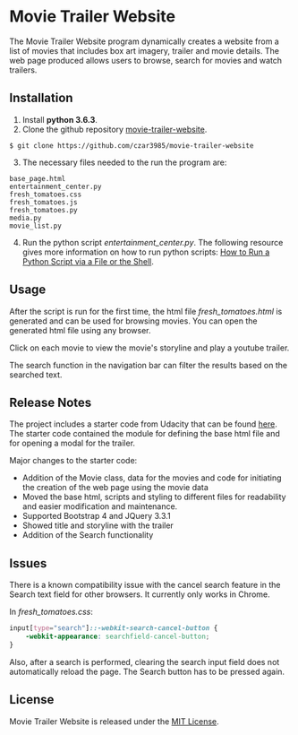 # Movie Trailer Website

The Movie Trailer Website program dynamically creates a website from a list of movies that includes box art imagery, trailer and movie details. The web page produced allows users to browse, search for movies and watch trailers.

## Installation

1. Install **python 3.6.3**.
2. Clone the github repository [movie-trailer-website](https://github.com/czar3985/movie-trailer-website).
```
$ git clone https://github.com/czar3985/movie-trailer-website
```
3. The necessary files needed to the run the program are:
```
base_page.html
entertainment_center.py
fresh_tomatoes.css
fresh_tomatoes.js
fresh_tomatoes.py
media.py
movie_list.py
```
4. Run the python script _entertainment_center.py_. The following resource gives more information on how to run python scripts: [How to Run a Python Script via a File or the Shell](https://www.pythoncentral.io/execute-python-script-file-shell/).

## Usage

After the script is run for the first time, the html file _fresh_tomatoes.html_ is generated and can be used for browsing movies. You can open the generated html file using any browser.

Click on each movie to view the movie's storyline and play a youtube trailer.

The search function in the navigation bar can filter the results based on the searched text.

## Release Notes

The project includes a starter code from Udacity that can be found [here](https://github.com/udacity/ud036_StarterCode). The starter code contained the module for defining the base html file and for opening a modal for the trailer.

Major changes to the starter code:
- Addition of the Movie class, data for the movies and code for initiating the creation of the web page using the movie data
- Moved the base html, scripts and styling to different files for readability and easier modification and maintenance.
- Supported Bootstrap 4 and JQuery 3.3.1
- Showed title and storyline with the trailer
- Addition of the Search functionality

## Issues

There is a known compatibility issue with the cancel search feature in the Search text field for other browsers. It currently only works in Chrome. 

In _fresh_tomatoes.css_:
```CSS
input[type="search"]::-webkit-search-cancel-button {
    -webkit-appearance: searchfield-cancel-button;
}
```
Also, after a search is performed, clearing the search input field does not automatically reload the page. The Search button has to be pressed again.

## License

Movie Trailer Website is released under the [MIT License](https://opensource.org/licenses/MIT).